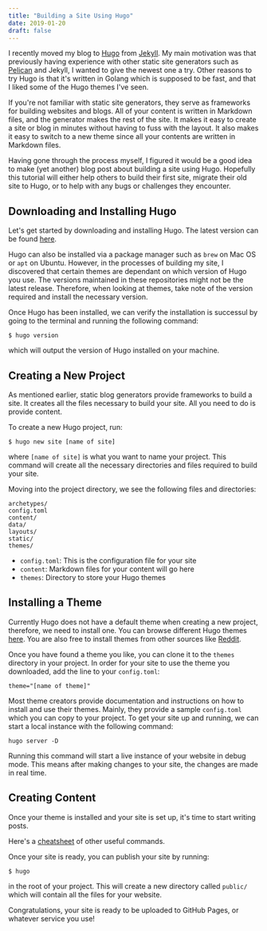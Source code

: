 ```yaml
---
title: "Building a Site Using Hugo"
date: 2019-01-20
draft: false
---
```


I recently moved my blog to [Hugo](https://gohugo.io/) from [Jekyll](https://jekyllrb.com/). My main motivation was that previously having experience with other static site generators such as [Pelican](https://github.com/getpelican/pelican) and Jekyll, I wanted to give the newest one a try. Other reasons to try Hugo is that it's written in Golang which is supposed to be fast, and that I liked some of the Hugo themes I've seen.

If you're not familiar with static site generators, they serve as frameworks for building websites and blogs. All of your content is written in Markdown files, and the generator makes the rest of the site. It makes it easy to create a site or blog in minutes without having to fuss with the layout. It also makes it easy to switch to a new theme since all your contents are written in Markdown files.

Having gone through the process myself, I figured it would be a good idea to make (yet another) blog post about building a site using Hugo. Hopefully this tutorial will either help others to build their first site, migrate their old site to Hugo, or to help with any bugs or challenges they encounter.

## Downloading and Installing Hugo

Let's get started by downloading and installing Hugo. The latest version can be found [here](https://github.com/gohugoio/hugo/releases).

Hugo can also be installed via a package manager such as `brew` on Mac OS or `apt` on Ubuntu. However, in the processes of building my site, I discovered that certain themes are dependant on which version of Hugo you use. The versions maintained in these repositories might not be the latest release. Therefore, when looking at themes, take note of the version required and install the necessary version.

Once Hugo has been installed, we can verify the installation is successul by going to the terminal and running the following command:

```
$ hugo version
```

which will output the version of Hugo installed on your machine.

## Creating a New Project

As mentioned earlier, static blog generators provide frameworks to build a site. It creates all the files necessary to build your site. All you need to do is provide content.

To create a new Hugo project, run:

```
$ hugo new site [name of site]
```

where `[name of site]` is what you want to name your project. This command will create all the necessary directories and files required to build your site.

Moving into the project directory, we see the following files and directories:

```
archetypes/
config.toml
content/
data/
layouts/
static/
themes/
```

* `config.toml`: This is the configuration file for your site
* `content`: Markdown files for your content will go here
* `themes`: Directory to store your Hugo themes

## Installing a Theme

Currently Hugo does not have a default theme when creating a new project, therefore, we need to install one. You can browse different Hugo themes [here](https://themes.gohugo.io/). You are also free to install themes from other sources like [Reddit](https://www.reddit.com/r/gohugo/).

Once you have found a theme you like, you can clone it to the `themes` directory in your project. In order for your site to use the theme you downloaded, add the line to your `config.toml`:

```
theme="[name of theme]"
```

Most theme creators provide documentation and instructions on how to install and use their themes. Mainly, they provide a sample `config.toml` which you can copy to your project. To get your site up and running, we can start a local instance with the following command:

```
hugo server -D
```

Running this command will start a live instance of your website in debug mode. This means after making changes to your site, the changes are made in real time.

## Creating Content

Once your theme is installed and your site is set up, it's time to start writing posts.

Here's a [cheatsheet](https://gohugo.io/commands/) of other useful commands.

Once your site is ready, you can publish your site by running:

```
$ hugo
```

in the root of your project. This will create a new directory called `public/` which will contain all the files for your website.

Congratulations, your site is ready to be uploaded to GitHub Pages, or whatever service you use!

